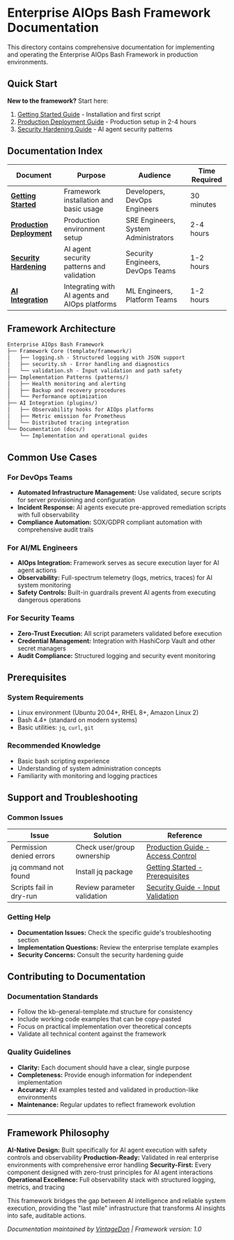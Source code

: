 ﻿# Enterprise AIOps Bash Framework Documentation

This directory contains comprehensive documentation for implementing and operating the Enterprise AIOps Bash Framework in production environments.

## Quick Start

**New to the framework?** Start here:

1. [Getting Started Guide](getting-started.md) - Installation and first script
2. [Production Deployment Guide](production-deployment.md) - Production setup in 2-4 hours
3. [Security Hardening Guide](security-hardening.md) - AI agent security patterns

## Documentation Index

| Document | Purpose | Audience | Time Required |
|----------|---------|----------|---------------|
| **[Getting Started](getting-started.md)** | Framework installation and basic usage | Developers, DevOps Engineers | 30 minutes |
| **[Production Deployment](production-deployment.md)** | Production environment setup | SRE Engineers, System Administrators | 2-4 hours |
| **[Security Hardening](security-hardening.md)** | AI agent security patterns and validation | Security Engineers, DevOps Teams | 1-2 hours |
| **[AI Integration](ai-integration.md)** | Integrating with AI agents and AIOps platforms | ML Engineers, Platform Teams | 1-2 hours |

## Framework Architecture

```markdown
Enterprise AIOps Bash Framework
├── Framework Core (template/framework/)
│   ├── logging.sh - Structured logging with JSON support
│   ├── security.sh - Error handling and diagnostics
│   └── validation.sh - Input validation and path safety
├── Implementation Patterns (patterns/)
│   ├── Health monitoring and alerting
│   ├── Backup and recovery procedures
│   └── Performance optimization
├── AI Integration (plugins/)
│   ├── Observability hooks for AIOps platforms
│   ├── Metric emission for Prometheus
│   └── Distributed tracing integration
└── Documentation (docs/)
    └── Implementation and operational guides
```

## Common Use Cases

### For DevOps Teams

- **Automated Infrastructure Management:** Use validated, secure scripts for server provisioning and configuration
- **Incident Response:** AI agents execute pre-approved remediation scripts with full observability
- **Compliance Automation:** SOX/GDPR compliant automation with comprehensive audit trails

### For AI/ML Engineers

- **AIOps Integration:** Framework serves as secure execution layer for AI agent actions
- **Observability:** Full-spectrum telemetry (logs, metrics, traces) for AI system monitoring
- **Safety Controls:** Built-in guardrails prevent AI agents from executing dangerous operations

### For Security Teams

- **Zero-Trust Execution:** All script parameters validated before execution
- **Credential Management:** Integration with HashiCorp Vault and other secret managers
- **Audit Compliance:** Structured logging and security event monitoring

## Prerequisites

### System Requirements

- Linux environment (Ubuntu 20.04+, RHEL 8+, Amazon Linux 2)
- Bash 4.4+ (standard on modern systems)
- Basic utilities: `jq`, `curl`, `git`

### Recommended Knowledge

- Basic bash scripting experience
- Understanding of system administration concepts
- Familiarity with monitoring and logging practices

## Support and Troubleshooting

### Common Issues

| Issue | Solution | Reference |
|-------|----------|-----------|
| Permission denied errors | Check user/group ownership | [Production Guide - Access Control](production-deployment.md#access-control) |
| jq command not found | Install jq package | [Getting Started - Prerequisites](getting-started.md#prerequisites) |
| Scripts fail in dry-run | Review parameter validation | [Security Guide - Input Validation](security-hardening.md#input-validation-framework) |

### Getting Help

- **Documentation Issues:** Check the specific guide's troubleshooting section
- **Implementation Questions:** Review the enterprise template examples
- **Security Concerns:** Consult the security hardening guide

## Contributing to Documentation

### Documentation Standards

- Follow the kb-general-template.md structure for consistency
- Include working code examples that can be copy-pasted
- Focus on practical implementation over theoretical concepts
- Validate all technical content against the framework

### Quality Guidelines

- **Clarity:** Each document should have a clear, single purpose
- **Completeness:** Provide enough information for independent implementation
- **Accuracy:** All examples tested and validated in production-like environments
- **Maintenance:** Regular updates to reflect framework evolution

---

## Framework Philosophy

**AI-Native Design:** Built specifically for AI agent execution with safety controls and observability
**Production-Ready:** Validated in real enterprise environments with comprehensive error handling
**Security-First:** Every component designed with zero-trust principles for AI agent interactions
**Operational Excellence:** Full observability stack with structured logging, metrics, and tracing

This framework bridges the gap between AI intelligence and reliable system execution, providing the "last mile" infrastructure that transforms AI insights into safe, auditable actions.

*Documentation maintained by [VintageDon](https://github.com/vintagedon) | Framework version: 1.0*
